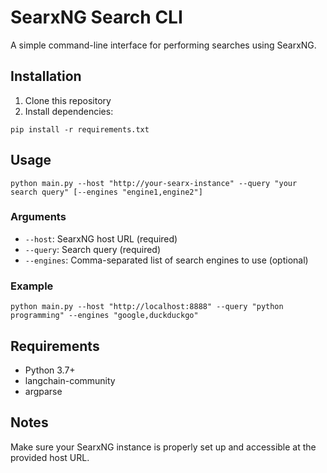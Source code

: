 # SearxNG Search CLI

A simple command-line interface for performing searches using SearxNG.

## Installation

1. Clone this repository
2. Install dependencies:
```
pip install -r requirements.txt
```

## Usage

```
python main.py --host "http://your-searx-instance" --query "your search query" [--engines "engine1,engine2"]
```

### Arguments

- `--host`: SearxNG host URL (required)
- `--query`: Search query (required)
- `--engines`: Comma-separated list of search engines to use (optional)

### Example

```
python main.py --host "http://localhost:8888" --query "python programming" --engines "google,duckduckgo"
```

## Requirements

- Python 3.7+
- langchain-community
- argparse

## Notes

Make sure your SearxNG instance is properly set up and accessible at the provided host URL.
